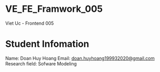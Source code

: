 # VE_FE_Framwork_005
Viet Uc - Frontend 005

# Student Infomation
Name: Doan Huy Hoang
Email: doan.huyhoang199932020@gmail.com
Research field: Sofware Modeling

